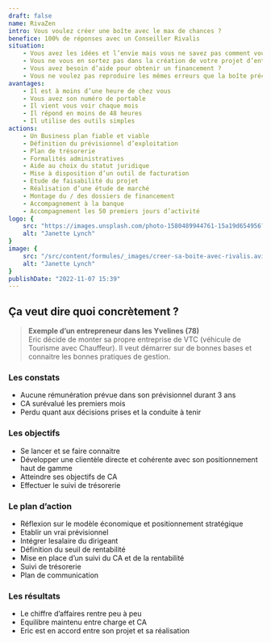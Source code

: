 ```yaml
---
draft: false
name: RivaZen
intro: Vous voulez créer une boîte avec le max de chances ?
benefice: 100% de réponses avec un Conseiller Rivalis
situation:
    - Vous avez les idées et l’envie mais vous ne savez pas comment vous y prendre ?
    - Vous ne vous en sortez pas dans la création de votre projet d’entreprise ?
    - Vous avez besoin d’aide pour obtenir un financement ?
    - Vous ne voulez pas reproduire les mêmes erreurs que la boîte précédente ?
avantages:
    - Il est à moins d’une heure de chez vous
    - Vous avez son numéro de portable
    - Il vient vous voir chaque mois
    - Il répond en moins de 48 heures
    - Il utilise des outils simples
actions:
    - Un Business plan fiable et viable
    - Définition du prévisionnel d’exploitation
    - Plan de trésorerie
    - Formalités administratives
    - Aide au choix du statut juridique
    - Mise à disposition d’un outil de facturation
    - Etude de faisabilité du projet
    - Réalisation d’une étude de marché
    - Montage du / des dossiers de financement
    - Accompagnement à la banque
    - Accompagnement les 50 premiers jours d’activité
logo: {
    src: "https://images.unsplash.com/photo-1580489944761-15a19d654956?&fit=crop&w=280",
    alt: "Janette Lynch"
}
image: {
    src: "/src/content/formules/_images/creer-sa-boite-avec-rivalis.avif",
    alt: "Janette Lynch"
}
publishDate: "2022-11-07 15:39"
---
```


##  Ça veut dire quoi concrètement ?

> **Exemple d’un entrepreneur dans les Yvelines (78)**  
> Eric décide de monter sa propre entreprise de VTC (véhicule de Tourisme avec Chauffeur). Il veut démarrer sur de bonnes bases et connaitre les bonnes pratiques de gestion.

### Les constats
- Aucune rémunération prévue dans son prévisionnel durant 3 ans
- CA surévalué les premiers mois
- Perdu quant aux décisions prises et la conduite à tenir

### Les objectifs
- Se lancer et se faire connaitre
- Développer une clientèle directe et cohérente avec son positionnement haut de gamme
- Atteindre ses objectifs de CA
- Effectuer le suivi de trésorerie

### Le plan d’action
- Réflexion sur le modèle économique et positionnement stratégique
- Etablir un vrai prévisionnel
- Intégrer lesalaire du dirigeant
- Définition du seuil de rentabilité
- Mise en place d’un suivi du CA et de la rentabilité
- Suivi de trésorerie
- Plan de communication

### Les résultats
- Le chiffre d’affaires rentre peu à peu
- Equilibre maintenu entre charge et CA
- Eric est en accord entre son projet et sa réalisation
